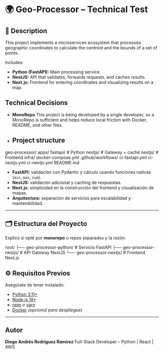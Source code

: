 


# 🌍 Geo-Processor – Technical Test

## 📘 Description
This project implements a microservices ecosystem that processes geographic coordinates to calculate the centroid and the bounds of a set of points.  

Includes:
- **Python (FastAPI):** Main processing service.
- **NestJS:** API that validates, forwards requests, and caches results.
- **Next.js:** Frontend for entering coordinates and visualizing results on a map.


## Technical Decisions

* **MonoRepo** This project is being developed by a single developer, so a MonoRepo is sufficient and helps reduce local friction with Docker, README, and other files.
* ## Project structure

geo-processor/
  apps/
    fastapi/      # Python 
    nestjs/       # Gateway + caché
    nextjs/       # Frontend
  infra/
    docker-compose.yml
  .github/workflows/
    ci-fastapi.yml
    ci-nestjs.yml
    ci-nextjs.yml
  README.md


* **FastAPI:** validación con Pydantic y cálculo usando funciones nativas (`min`, `max`, `sum`).
* **NestJS:** validación adicional y caching de respuestas.
* **Next.js:** simplicidad en la construcción del frontend y visualización de mapas.
* **Arquitectura:** separación de servicios para escalabilidad y mantenibilidad.

---

## 🗂️ Estructura del Proyecto
Explico si opté por **monorepo** o repos separados y la razón:



root/
├── geo-processor-python/   # Servicio FastAPI
├── geo-processor-nestjs/   # API Gateway NestJS
└── geo-processor-nextjs/   # Frontend Next.js





## ⚙️ Requisitos Previos
Asegúrate de tener instalado:
- [Python 3.11+](https://www.python.org/downloads/)
- [Node.js 18+](https://nodejs.org/)
- [npm](https://www.npmjs.com/) o [yarn](https://yarnpkg.com/)
- [Docker](https://www.docker.com/) *(opcional para despliegue)*







---

## Autor

**Diego Andrés Rodríguez Ramírez**
Full-Stack Developer – Python | React | AWS

```

